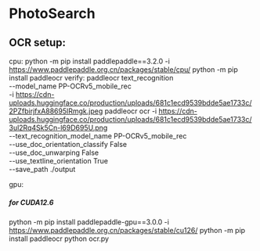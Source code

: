 # PhotoSearch
## OCR setup:
cpu:
python -m pip install paddlepaddle==3.2.0 -i https://www.paddlepaddle.org.cn/packages/stable/cpu/
python -m pip install paddleocr
verify:
    paddleocr text_recognition \
        --model_name PP-OCRv5_mobile_rec \
        -i https://cdn-uploads.huggingface.co/production/uploads/681c1ecd9539bdde5ae1733c/2PZfbirjfxA88695lRmgk.jpeg
paddleocr ocr -i https://cdn-uploads.huggingface.co/production/uploads/681c1ecd9539bdde5ae1733c/3ul2Rq4Sk5Cn-l69D695U.png \
    --text_recognition_model_name PP-OCRv5_mobile_rec \
    --use_doc_orientation_classify False \
    --use_doc_unwarping False \
    --use_textline_orientation True \
    --save_path ./output

gpu:
##### for CUDA12.6
python -m pip install paddlepaddle-gpu==3.0.0 -i https://www.paddlepaddle.org.cn/packages/stable/cu126/
python -m pip install paddleocr
python ocr.py